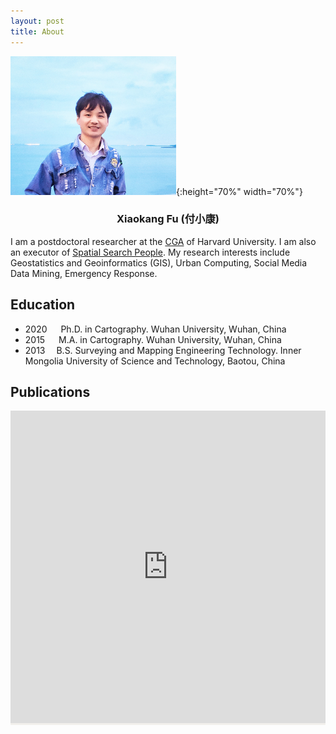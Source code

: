 ```yaml
---
layout: post
title: About
---
```


![](https://raw.githubusercontent.com/wybert/Wybert.github.io/master/images/sea.png){:height="70%" width="70%"}

<div style="text-align: center;"> 
<h3>Xiaokang Fu (付小康)</h3>
    <a href="https://scholar.google.com.hk/citations?user=H9RAbHIAAAAJ"><i class="ai ai-google-scholar ai-2x"></i></a>
      <a href="https://orcid.org/0000-0002-3396-6720"><i class="ai ai-orcid ai-2x"></i></a>  <a href="https://www.researchgate.net/profile/Xiaokang-Fu"><i class="ai ai-researchgate ai-2x"></i></a>  <a href="https://twitter.com/fxk123"><i class="fa fa-twitter ai-2x"></i></a>  <a href="https://github.com/wybert"><i class="fa fa-github ai-2x"></i></a>  <a href="https://www.linkedin.com/in/xiaokang-fu-258b14a2/"><i class="fa fa-linkedin ai-2x" aria-hidden="true"></i></a>
</div>

I am a postdoctoral researcher at the [CGA](https://gis.harvard.edu/) of Harvard University. I am also an executor of <a href="https://luojiassp.github.io/">Spatial Search People</a>. My research interests include Geostatistics and Geoinformatics (GIS), Urban Computing, Social Media Data Mining, Emergency Response.




## Education

- 2020   Ph.D. in Cartography. Wuhan University, Wuhan, China
- 2015   M.A. in Cartography. Wuhan University, Wuhan, China
- 2013  B.S. Surveying and Mapping Engineering Technology. 
Inner Mongolia University of Science and Technology, Baotou, China

## Publications

<!-- put it inside a dive -->
<!-- <div style="width: 100%;"> -->
<!-- <iframe src="https://bibbase.org/show?bib=https%3A%2F%2Fapi.zotero.org%2Fusers%2F3636796%2Fcollections%2FNI6VDPMI%2Fitems%3Fkey%3DctxFP0mdGrv98wIzsoxlydCp%26format%3Dbibtex%26limit%3D100&jsonp=1" width="100%" height="500"></iframe> -->
<div style="background-color: #f2f0ec;">

<iframe src="https://bibbase.org/show?bib=https%3A%2F%2Fapi.zotero.org%2Fusers%2F3636796%2Fcollections%2FWMCPRNWQ%2Fitems%3Fkey%3D2we23lDB9bc8qOnSiv0rA6d0%26format%3Dbibtex%26limit%3D100" width="100%" height="500" frameborder="0"></iframe>

</div>



<!-- <script src="https://bibbase.org/show?bib=https%3A%2F%2Fapi.zotero.org%2Fusers%2F3636796%2Fcollections%2FNI6VDPMI%2Fitems%3Fkey%3DctxFP0mdGrv98wIzsoxlydCp%26format%3Dbibtex%26limit%3D100&jsonp=1"></script> -->
<!-- </div> -->



<!-- ## 研究项目 -->

<!-- 这个地方可以添加图片么 -->
<!-- 
- **社交媒体数据挖掘与城市污染研究(国家自然科学基金 2013-2015)** 

应用新浪微博这一社交媒体服务，从不同尺度不同角度探测城市污染信息。主要包括：

1. 分别从城市尺度和街区尺度探索微博数据与空气污染的相关关系
2. 以城市为单位的空气质量推测，探索社交媒体在城市空间尺度上对污染信息的推测能力
3. 基于新浪微博数据的城市空间细粒度空气质量趋势面推测
4. 应用微博数据探索城市内部的污染源以及各种污染事件的分布

涉及技术难点：微博数据获取方案设计与实施；微博数据预处理方法；特征设计与提取方案；模型设计与评估；基于WEB的污染地图设计与实现。 -->
<!-- 
主要成果：

1. Wang, Y., **Fu, X.**, Jiang, W., Wang, T., Tsou, M.-H., & Ye, X. (2017). Inferring urban air quality based on social media. Computers, Environment and Urban Systems, 66(Supplement C), 110–116. https://doi.org/10.1016/j.compenvurbsys.2017.07.002(**SSCI JCR一区**)
2. Jiang, W., Wang, Y., Tsou, M.-H., & **Fu, X.** (2015). Using Social Media to Detect Outdoor Air Pollution and Monitor Air Quality Index (AQI): A Geo-Targeted Spatiotemporal Analysis Framework with Sina Weibo (Chinese Twitter). PLOS ONE, 10(10), e0141185. https://doi.org/10.1371/journal.pone.0141185(**SCI 中科院 三区**)
3. 相恒茂, **付小康**, 高浠舰, 杨浚, & 王艳东. (2017). 基于社交媒体的城市污染信息探测. 测绘与空间地理信息, 40(08), 47-49+53.(**中文核心**)
4. 王艳东, 荆彤, 姜伟, 王腾, & **付小康**. (2016). 利用社交媒体数据模拟城市空气质量趋势面. 武汉大学学报·信息科学版, 42(1), 14–20.(**EI**) -->
<!-- 

- **社交媒体数据挖掘与城市内涝应急响应(国家自然科学基金 2015-)**

面向城市内涝探测和动态风险评估的需求，基于社交媒体等多源城市大数据，利用复杂网络、深度学习等多学科方法的特点和优势，解决社交媒体话题关联规则与演化机制、多模态异构特征融合与知识提取等关键科学问题，系统地揭示社交媒体中话题演化和城市内涝过程的关系，实现城市内涝区域的探测、内涝内涝程度的评级，为城市内涝救援、减灾提供支撑。主要包括：

1. 基于共词的社交媒体短文本话题发现与分类方法
2. 动态共词网络话题演化模型
3. 社交媒体数据多模态知识迁移和融合下的城市内涝探测方法 -->


<!--:这里技术难点可以不写的,展示自己的技能应该在另外的部分 -->

<!-- 涉及技术难点：社交媒体短文本主题挖掘方法；社交媒体话题演化分析方法；社交媒体多模态数据融合方法 -->


<!-- 以共词网络和深度迁移学习为基础，针对社交媒体文本短、话题多样的特性，提出社交媒体短文本话题挖掘方法；构建动态的共词网络继而研究话题演化及其与城市内涝灾害的相关关系；提出结合迁移学习融合社交媒体中文本和图片多模态信息进行城市内涝探测的方法。本文以“721北京特大暴雨”洪涝人道主义救援为例，获取北京市带有地理坐标的新浪微博数据，实现基于社交媒体的城市内涝区域探测和内涝程度评估。 -->
<!-- 
主要成果:

1. **Fu, X.**. A Hyper-network Framework to Analyzing Dynamic Situation Awareness. **(Working on the draft)**
2. **Fu, X.**. Waterlogging Severity Assessment Using Multi-Mode Deep Learning Based on Social Media. **(Working on the draft)**
3. **Fu, X.**. A Near Real-time Risk Assessment Method of Waterlogging Points Based on LSTM Network. **(Experiment in progress)**
4. 王艳东, **付小康**, & 李萌萌. (2018). 一种基于共词网络的社交媒体数据主题挖掘方法. 武汉大学学报(信息科学版), 43(12), 2287–2294.(**EI**)
5. 王艳东,李萌萌,**付小康**,邵世维,刘辉. (2019). 基于社交媒体共词网络的灾情发展态势探测方法. 武汉大学学报(信息科学版)(Accepted)(**EI**)
6. 刘淑涵, 王艳东, & **付小康**. (2019). 利用卷积神经网络提取微博中的暴雨灾害信息. 地球信息科学学报, 21(07), 1009–1017.(**中文核心**) -->


<!-- 
## 参与研究




- **基于社交网络点评数据的商业设施活力空间点模式分析** 
  
利用大众点评的POI信息和点评信息数据,结合路网约束的方法,研究城市商业设施活力的空
间模式并进行定量分析。主要涉及空间点模式分析方法、路网约束等,主要工作:

1. 负责大众点评数据抓取方案设计与实施
2. 负责路网约束方案实现
3. 参与基于路网约束的梯度提升决策树模型实现

主要成果：

1. Teng Wang, Yandong Wang, Xiaoming Zhao, Xiaokang Fu. Spatial distribution pattern of the customer count and satisfaction of commercial facilities based on social network review data in Beijing, China. Computers, Environment and Urban Systems. 71 (2018) 88–97 (**SSCI JCR一区**)
2. 王腾, 王艳东, 赵晓明, **付小康**, & 蒋波涛. (2018). 顾及道路网约束的商业设施空间点模式分析. 武汉大学学报(信息科学版), 43(11), 1746–1752.(**EI**) -->


<!-- 
- **China Data Lab 科研云共享平台项目**

基于web和虚拟桌面技术,搭建科研人员数据共享平台、软件工具共享平台、模型共享平台、研究案例共享平台,并提供虚拟桌面服务。

主要工作:
   
1. 负责基于Jupyter Notebook的数据研究案例库标准制定
2. 负责基于Jupyter Notebook的数据研究案例制作与分享
3. 负责基于Jupyter Notebook的数据研究案例制作培训 -->


<!--:放一个主要成果在上面，一个Github地址 -->
<!-- 
- **基于智能规划的空间信息服务组合模型自动构建（国家自然科学基金）**

对空间信息服务进行自动智能组合以回答面向具体领域的问题。主要涉及人工智能、WebService技术等,主要工作:

1. 负责完成水位预测模块模型的建立及相关WebService发布
2. 负责GIS模块化与微博数据挖掘自动化及相关WebService发布 -->
   

<!-- # 科研经历

1. 2017.7 参加CPGIS国际会议,并作口头报告
2. 积极参加每年的GIS年会,并作口头报告 -->


<!-- # 科研技术能力

1. 具备阅读英文文献以及英文科技论文写作能力
2. 能够无障碍进行英语日常对话和学术交流
3. 具备基金申请书书写经验
4. 掌握GIS工具,Python、R等科学计算编程语言.熟悉数据爬虫、数据处理、统计分析、机器学习、深度学习、数据可视化等工作
5. 熟悉服务器管理、数据库管理工作,熟悉Linux、Mongo、Git等平台或工具
6. 熟悉Web开发,Web Services开发、地图开发等
7. 具有很好的团队协作能力 -->

<!-- ## 开放的项目 -->


<!-- ### Social media crawler

[wybert/weiboUserCrawler](https://github.com/wybert/weiboUserCrawler)
[wybert/PicCralwer](https://github.com/wybert/PicCralwer) -->

<!-- ### Web service

[wybert/smartwebservice](https://github.com/wybert/smartwebservice) -->


<!-- ### Academic writing

[wybert/AcademicManuscriptMarkdownTemplate](https://github.com/wybert/AcademicManuscriptMarkdownTemplate)
[wybert/mk2mm](https://github.com/wybert/mk2mm) -->



<!-- ### Having fun 

[wybert/gikoneko](https://github.com/wybert/gikoneko)
[wybert/GuitarTabCrawer](https://github.com/wybert/GuitarTabCrawer)

## 个人爱好

**文艺爱好:**摄影与视频制作,音乐与音乐创作,天文与观星

**体育爱好:**羽毛球,跑步,华尔兹和街舞 -->